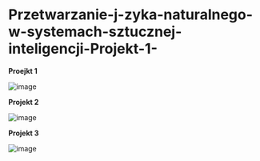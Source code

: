# Przetwarzanie-j-zyka-naturalnego-w-systemach-sztucznej-inteligencji-Projekt-1-
**Proejkt 1**

![image](https://github.com/user-attachments/assets/9a7e70f6-b9dc-47dc-925e-b349312cfc02)

**Projekt 2**

![image](https://github.com/user-attachments/assets/7258327e-c544-402a-9d71-8359ee6eec15)

**Projekt 3**

![image](https://github.com/user-attachments/assets/7258327e-c544-402a-9d71-8359ee6eec15)
